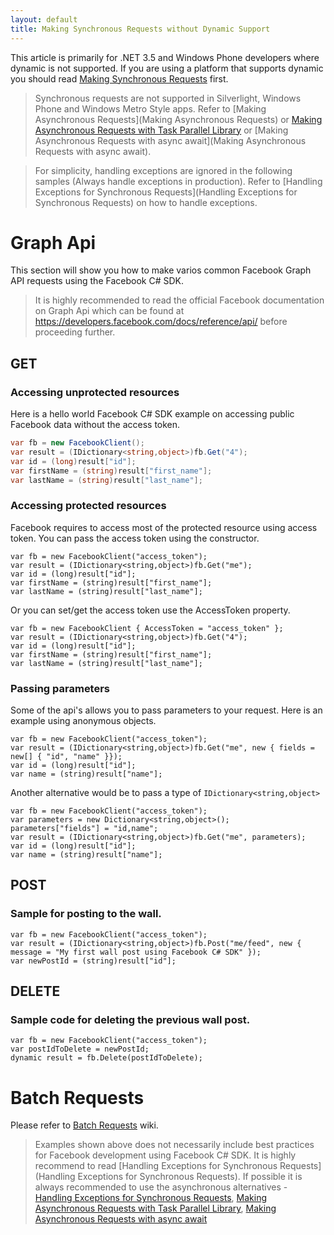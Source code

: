 ```yaml
---
layout: default
title: Making Synchronous Requests without Dynamic Support
---
```


This article is primarily for .NET 3.5 and Windows Phone developers where dynamic is not supported. If you are using a platform that supports dynamic you should read [Making Synchronous Requests](Making-Synchronous-Requests) first.

> Synchronous requests are not supported in Silverlight, Windows Phone and Windows Metro Style apps. Refer to [Making Asynchronous Requests](Making Asynchronous Requests) or [Making Asynchronous Requests with Task Parallel Library](Making-Asynchronous-Requests-with-Task-Parallel-Library) or [Making Asynchronous Requests with async await](Making Asynchronous Requests with async await).

> For simplicity, handling exceptions are ignored in the following samples (Always handle exceptions in production). Refer to [Handling Exceptions for Synchronous Requests](Handling Exceptions for Synchronous Requests) on how to handle exceptions.

# Graph Api
This section will show you how to make varios common Facebook Graph API requests using the Facebook C# SDK.

> It is highly recommended to read the official Facebook documentation on Graph Api which can be found at https://developers.facebook.com/docs/reference/api/ before proceeding further. 

## GET

### Accessing unprotected resources

Here is a hello world Facebook C# SDK example on accessing public Facebook data without the access token.

```csharp
var fb = new FacebookClient();
var result = (IDictionary<string,object>)fb.Get("4");
var id = (long)result["id"];
var firstName = (string)result["first_name"];
var lastName = (string)result["last_name"];
```

### Accessing protected resources

Facebook requires to access most of the protected resource using access token. You can pass the access token using the constructor.

	var fb = new FacebookClient("access_token");
	var result = (IDictionary<string,object>)fb.Get("me");
	var id = (long)result["id"];
	var firstName = (string)result["first_name"];
	var lastName = (string)result["last_name"];

Or you can set/get the access token use the AccessToken property.

	var fb = new FacebookClient { AccessToken = "access_token" };
	var result = (IDictionary<string,object>)fb.Get("4");
	var id = (long)result["id"];
	var firstName = (string)result["first_name"];
	var lastName = (string)result["last_name"];

### Passing parameters

Some of the api's allows you to pass parameters to your request.
Here is an example using anonymous objects.

	var fb = new FacebookClient("access_token");
	var result = (IDictionary<string,object>)fb.Get("me", new { fields = new[] { "id", "name" }});
	var id = (long)result["id"];
	var name = (string)result["name"];

Another alternative would be to pass a type of ```IDictionary<string,object>```

	var fb = new FacebookClient("access_token");
	var parameters = new Dictionary<string,object>();
	parameters["fields"] = "id,name";
	var result = (IDictionary<string,object>)fb.Get("me", parameters);
	var id = (long)result["id"];
	var name = (string)result["name"];

## POST

### Sample for posting to the wall.

	var fb = new FacebookClient("access_token");
	var result = (IDictionary<string,object>)fb.Post("me/feed", new { message = "My first wall post using Facebook C# SDK" });
	var newPostId = (string)result["id"];

## DELETE

### Sample code for deleting the previous wall post.

	var fb = new FacebookClient("access_token");
	var postIdToDelete = newPostId;
	dynamic result = fb.Delete(postIdToDelete);

# Batch Requests
Please refer to [Batch Requests](Batch-Requests) wiki.


> Examples shown above does not necessarily include best practices for Facebook development using Facebook C# SDK. It is highly recommend to read [Handling Exceptions for Synchronous Requests](Handling Exceptions for Synchronous Requests). If possible it is always recommended to use the asynchronous alternatives - [Handling Exceptions for Synchronous Requests](Making-Asynchronous-Requests), [Making Asynchronous Requests with Task Parallel Library](Making-Asynchronous-Requests-with-Task-Parallel-Library), [Making Asynchronous Requests with async await](Making-Asynchronous-Requests-with-async-await)